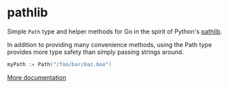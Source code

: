 # pathlib

Simple `Path` type and helper methods for Go in the spirit of Python's [pathlib](https://docs.python.org/3/library/pathlib.html).

In addition to providing many convenience methods, using the Path type provides more type safety than simply passing strings around.

```go
myPath := Path("/foo/bar/baz.boo")
```

[More documentation](https://godoc.org/github.com/gershwinlabs/pathlib)
